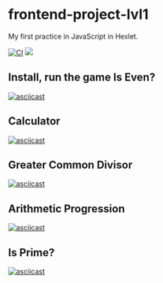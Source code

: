 # frontend-project-lvl1

My first practice in JavaScript in Hexlet.

[![CI](https://github.com/Ni-2/frontend-project-lvl1/workflows/CI/badge.svg)](https://github.com/Ni-2/frontend-project-lvl1/actions)
<a href="https://codeclimate.com/github/codeclimate/codeclimate/maintainability"><img src="https://api.codeclimate.com/v1/badges/a99a88d28ad37a79dbf6/maintainability" /></a>


## Install, run the game Is Even?

[![asciicast](https://asciinema.org/a/o5mxV35Gc2KZu68Ybbg44v9k5.svg)](https://asciinema.org/a/o5mxV35Gc2KZu68Ybbg44v9k5)


## Calculator

[![asciicast](https://asciinema.org/a/ve5Or7U9hRI1WvNE5u27jfhKY.svg)](https://asciinema.org/a/ve5Or7U9hRI1WvNE5u27jfhKY)


## Greater Common Divisor

[![asciicast](https://asciinema.org/a/XmHeHnr4KKRcD3L4psONU1B6K.svg)](https://asciinema.org/a/XmHeHnr4KKRcD3L4psONU1B6K)


## Arithmetic Progression

[![asciicast](https://asciinema.org/a/1sseoIZtuu4roSKSDyjH6jdr3.svg)](https://asciinema.org/a/1sseoIZtuu4roSKSDyjH6jdr3)


## Is Prime?

[![asciicast](https://asciinema.org/a/ccZ4Kmm7Xr0C4upBszuXe8vGa.svg)](https://asciinema.org/a/ccZ4Kmm7Xr0C4upBszuXe8vGa)
